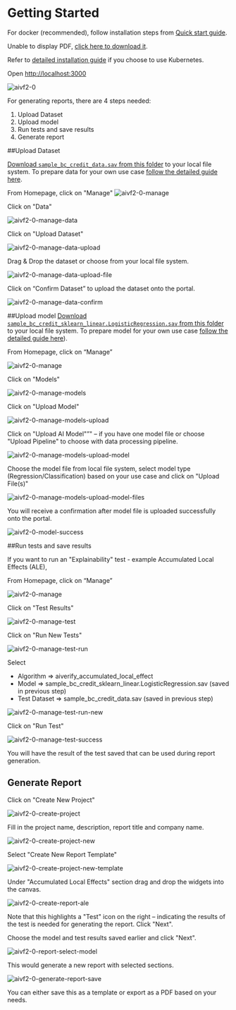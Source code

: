 # Getting Started
For docker (recommended), follow installation steps from [Quick start guide](./quick-start-guide.md).

<object data="../res/AIVT_2.0_quick_start_guide.pdf" type="application/pdf" width="100%" height="350px">
  <p>Unable to display PDF, <a href="../res/AIVT_2.0_quick_start_guide.pdf">click here to download it</a>.</p>
</object>


Refer to [detailed installation guide](./detailed-guide/installation-using-kubernetes.md) if you choose to use Kubernetes.

Open [http://localhost:3000](http://localhost:3000)

![aivf2-0](./res/getting-started/aiverify-home.png)

For generating reports, there are 4 steps needed:

1. Upload Dataset
2. Upload model
3. Run tests and save results
4. Generate report

##Upload Dataset

[Download `sample_bc_credit_data.sav` from this folder](https://github.com/aiverify-foundation/aiverify/tree/e2a0099bf51837e516ef09ca7115cbcbd5d8896c/stock-plugins/aiverify.stock.shap-toolbox/algorithms/shap_toolbox/tests/user_defined_files/data) to your local file system. To prepare data for your own use case [follow the detailed guide here](./detailed-guide/).

From Homepage, click on "Manage"
![aivf2-0-manage](./res/getting-started/manage.png)

Click on "Data"

![aivf2-0-manage-data](./res/getting-started/manage-data.png)

Click on "Upload Dataset"

![aivf2-0-manage-data-upload](./res/getting-started/manage-data-upload.png)

Drag & Drop the dataset or choose from your local file system.

![aivf2-0-manage-data-upload-file](./res/getting-started/manage-data-upload-file.png)

Click on “Confirm Dataset” to upload the dataset onto the portal.

![aivf2-0-manage-data-confirm](./res/getting-started/manage-data-confirm.png)



##Upload model
[Download `sample_bc_credit_sklearn_linear.LogisticRegression.sav` from this folder](https://github.com/aiverify-foundation/aiverify/tree/e2a0099bf51837e516ef09ca7115cbcbd5d8896c/stock-plugins/aiverify.stock.shap-toolbox/algorithms/shap_toolbox/tests/user_defined_files/model) to your local file system. To prepare model for your own use case [follow the detailed guide here](./detailed-guide/)).


From Homepage, click on “Manage”

![aivf2-0-manage](./res/getting-started/manage.png)

Click on "Models"

![aivf2-0-manage-models](./res/getting-started/manage-models.png)

Click on "Upload Model"

![aivf2-0-manage-models-upload](./res/getting-started/manage-models-upload.png)

Click on "Upload AI Model"”" – if you have one model file or choose "Upload Pipeline" to choose with data processing pipeline.


![aivf2-0-manage-models-upload-model](./res/getting-started/manage-models-upload-model.png)

Choose the model file from local file system, select model type (Regression/Classification) based on your use case and click on "Upload File(s)"

![aivf2-0-manage-models-upload-model-files](./res/getting-started/manage-data-model-upload-files.png)

You will receive a confirmation after model file is uploaded successfully onto the portal.

![aivf2-0-model-success](./res/getting-started/model-success.png)


##Run tests and save results

If you want to run an "Explainability" test - example Accumulated Local Effects (ALE), 

From Homepage, click on “Manage”

![aivf2-0-manage](./res/getting-started/manage.png)

Click on "Test Results"

![aivf2-0-manage-test](./res/getting-started/manage-test.png)

Click on "Run New Tests"

![aivf2-0-manage-test-run](./res/getting-started/manage-test-run.png)


Select 

-	Algorithm => aiverify_accumulated_local_effect
-	Model => sample_bc_credit_sklearn_linear.LogisticRegression.sav (saved in previous step)
-	Test Dataset => sample_bc_credit_data.sav (saved in previous step)

![aivf2-0-manage-test-run-new](./res/getting-started/manage-test-run-new.png)

Click on "Run Test"

![aivf2-0-manage-test-success](./res/getting-started/manage-test-success.png)

You will have the result of the test saved that can be used during report generation.

## Generate Report

Click on "Create New Project"

![aivf2-0-create-project](./res/getting-started/create-project.png)

Fill in the project name, description, report title and company name.

![aivf2-0-create-project-new](./res/getting-started/create-project-new.png)

Select "Create New Report Template"

![aivf2-0-create-project-new-template](./res/getting-started/create-project-new-template.png)

Under "Accumulated Local Effects" section drag and drop the widgets into the canvas.

![aivf2-0-create-report-ale](./res/getting-started/create-report-ale.png)

Note that this highlights a "Test" icon on the right – indicating the results of the test is needed for generating the report. Click "Next". 

Choose the model and test results saved earlier and click "Next".

![aivf2-0-report-select-model](./res/getting-started/report-select-model.png)

This would generate a new report with selected sections.

![aivf2-0-generate-report-save](./res/getting-started/generate-report-save.png)

You can either save this as a template or export as a PDF based on your needs.